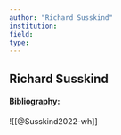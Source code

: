 ```yaml
---
author: "Richard Susskind"
institution:
field:
type:
---
```


## Richard Susskind
#### Bibliography:

![[@Susskind2022-wh]]
